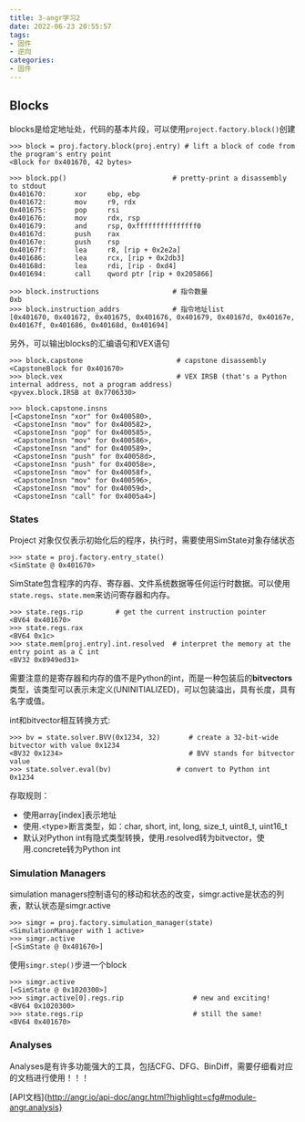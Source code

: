 ```yaml
---
title: 3-angr学习2
date: 2022-06-23 20:55:57
tags: 
- 固件
- 逆向
categories: 
- 固件
---
```


## Blocks
blocks是给定地址处，代码的基本片段，可以使用```project.factory.block()```创建

``` ipython
>>> block = proj.factory.block(proj.entry) # lift a block of code from the program's entry point
<Block for 0x401670, 42 bytes>

>>> block.pp()                          # pretty-print a disassembly to stdout
0x401670:       xor     ebp, ebp
0x401672:       mov     r9, rdx
0x401675:       pop     rsi
0x401676:       mov     rdx, rsp
0x401679:       and     rsp, 0xfffffffffffffff0
0x40167d:       push    rax
0x40167e:       push    rsp
0x40167f:       lea     r8, [rip + 0x2e2a]
0x401686:       lea     rcx, [rip + 0x2db3]
0x40168d:       lea     rdi, [rip - 0xd4]
0x401694:       call    qword ptr [rip + 0x205866]

>>> block.instructions                  # 指令数量
0xb
>>> block.instruction_addrs             # 指令地址list
[0x401670, 0x401672, 0x401675, 0x401676, 0x401679, 0x40167d, 0x40167e, 0x40167f, 0x401686, 0x40168d, 0x401694]
```

另外，可以输出blocks的汇编语句和VEX语句
```ipython
>>> block.capstone                       # capstone disassembly
<CapstoneBlock for 0x401670>
>>> block.vex                            # VEX IRSB (that's a Python internal address, not a program address)
<pyvex.block.IRSB at 0x7706330>
```
``` ipython
>>> block.capstone.insns
[<CapstoneInsn "xor" for 0x400580>,
 <CapstoneInsn "mov" for 0x400582>,
 <CapstoneInsn "pop" for 0x400585>,
 <CapstoneInsn "mov" for 0x400586>,
 <CapstoneInsn "and" for 0x400589>,
 <CapstoneInsn "push" for 0x40058d>,
 <CapstoneInsn "push" for 0x40058e>,
 <CapstoneInsn "mov" for 0x40058f>,
 <CapstoneInsn "mov" for 0x400596>,
 <CapstoneInsn "mov" for 0x40059d>,
 <CapstoneInsn "call" for 0x4005a4>]
```

### States
Project 对象仅仅表示初始化后的程序，执行时，需要使用SimState对象存储状态

``` ipython
>>> state = proj.factory.entry_state()
<SimState @ 0x401670>
```

SimState包含程序的内存、寄存器、文件系统数据等任何运行时数据。可以使用```state.regs```、```state.mem```来访问寄存器和内存。

``` ipython
>>> state.regs.rip        # get the current instruction pointer
<BV64 0x401670>
>>> state.regs.rax
<BV64 0x1c>
>>> state.mem[proj.entry].int.resolved  # interpret the memory at the entry point as a C int
<BV32 0x8949ed31>
```

需要注意的是寄存器和内存的值不是Python的int，而是一种包装后的**bitvectors**类型，该类型可以表示未定义(UNINITIALIZED)，可以包装溢出，具有长度，具有名字或值。

int和bitvector相互转换方式:

``` ipython
>>> bv = state.solver.BVV(0x1234, 32)       # create a 32-bit-wide bitvector with value 0x1234
<BV32 0x1234>                               # BVV stands for bitvector value
>>> state.solver.eval(bv)                # convert to Python int
0x1234
```

存取规则：

- 使用array\[index\]表示地址
- 使用.\<type\>断言类型，如：char, short, int, long, size_t, uint8_t, uint16_t
- 默认对Python int有隐式类型转换，使用.resolved转为bitvector，使用.concrete转为Python int

### Simulation Managers

simulation managers控制语句的移动和状态的改变，simgr.active是状态的列表，默认状态是simgr.active
``` ipython
>>> simgr = proj.factory.simulation_manager(state)
<SimulationManager with 1 active>
>>> simgr.active
[<SimState @ 0x401670>]
```

使用```simgr.step()```步进一个block
``` ipython
>>> simgr.active
[<SimState @ 0x1020300>]
>>> simgr.active[0].regs.rip                 # new and exciting!
<BV64 0x1020300>
>>> state.regs.rip                           # still the same!
<BV64 0x401670>
``` 

### Analyses
Analyses是有许多功能强大的工具，包括CFG、DFG、BinDiff，需要仔细看对应的文档进行使用！！！

[API文档]{http://angr.io/api-doc/angr.html?highlight=cfg#module-angr.analysis}
